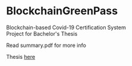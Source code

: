# BlockchainGreenPass

Blockchain-based Covid-19 Certification System  
Project for Bachelor's Thesis

Read summary.pdf for more info

Thesis [here](https://www.tesionline.it/default/tesi.asp?idt=57161&forceCom=y)
